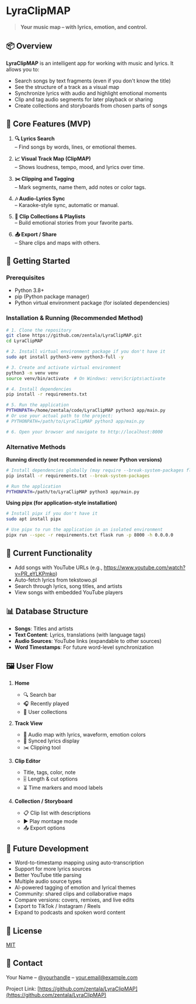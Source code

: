 # LyraClipMAP

> **Your music map – with lyrics, emotion, and control.**

## 📦 Overview
**LyraClipMAP** is an intelligent app for working with music and lyrics. It allows you to:

- Search songs by text fragments (even if you don't know the title)
- See the structure of a track as a visual map
- Synchronize lyrics with audio and highlight emotional moments
- Clip and tag audio segments for later playback or sharing
- Create collections and storyboards from chosen parts of songs

## 🎯 Core Features (MVP)

1. **🔍 Lyrics Search**  
   – Find songs by words, lines, or emotional themes.

2. **📈 Visual Track Map (ClipMAP)**  
   – Shows loudness, tempo, mood, and lyrics over time.

3. **✂️ Clipping and Tagging**  
   – Mark segments, name them, add notes or color tags.

4. **🎶 Audio-Lyrics Sync**  
   – Karaoke-style sync, automatic or manual.

5. **📁 Clip Collections & Playlists**  
   – Build emotional stories from your favorite parts.

6. **📤 Export / Share**  
   – Share clips and maps with others.

## 🚀 Getting Started

### Prerequisites
- Python 3.8+
- pip (Python package manager)
- Python virtual environment package (for isolated dependencies)

### Installation & Running (Recommended Method)

```bash
# 1. Clone the repository
git clone https://github.com/zentala/LyraClipMAP.git
cd LyraClipMAP

# 2. Install virtual environment package if you don't have it
sudo apt install python3-venv python3-full -y

# 3. Create and activate virtual environment
python3 -m venv venv
source venv/bin/activate  # On Windows: venv\Scripts\activate

# 4. Install dependencies
pip install -r requirements.txt

# 5. Run the application
PYTHONPATH=/home/zentala/code/LyraClipMAP python3 app/main.py
# Or use your actual path to the project:
# PYTHONPATH=/path/to/LyraClipMAP python3 app/main.py

# 6. Open your browser and navigate to http://localhost:8000
```

### Alternative Methods

**Running directly (not recommended in newer Python versions)**
```bash
# Install dependencies globally (may require --break-system-packages flag on newer systems)
pip install -r requirements.txt --break-system-packages

# Run the application
PYTHONPATH=/path/to/LyraClipMAP python3 app/main.py
```

**Using pipx (for application-style installation)**
```bash
# Install pipx if you don't have it
sudo apt install pipx

# Use pipx to run the application in an isolated environment
pipx run --spec -r requirements.txt flask run -p 8000 -h 0.0.0.0
```

## 🧰 Current Functionality

- Add songs with YouTube URLs (e.g., https://www.youtube.com/watch?v=PR_eYLKPmko)
- Auto-fetch lyrics from tekstowo.pl
- Search through lyrics, song titles, and artists
- View songs with embedded YouTube players

## 📊 Database Structure

- **Songs**: Titles and artists
- **Text Content**: Lyrics, translations (with language tags)
- **Audio Sources**: YouTube links (expandable to other sources)
- **Word Timestamps**: For future word-level synchronization

## 🖼️ User Flow

1. **Home**
   - 🔍 Search bar
   - 🎧 Recently played
   - 📂 User collections

2. **Track View**
   - 🧠 Audio map with lyrics, waveform, emotion colors
   - 🎤 Synced lyrics display
   - ✂️ Clipping tool

3. **Clip Editor**
   - Title, tags, color, note
   - 🎚️ Length & cut options
   - ⏳ Time markers and mood labels

4. **Collection / Storyboard**
   - 📋 Clip list with descriptions
   - ▶️ Play montage mode
   - 📤 Export options

## 🌱 Future Development

- Word-to-timestamp mapping using auto-transcription
- Support for more lyrics sources
- Better YouTube title parsing
- Multiple audio source types
- AI-powered tagging of emotion and lyrical themes
- Community: shared clips and collaborative maps
- Compare versions: covers, remixes, and live edits
- Export to TikTok / Instagram / Reels
- Expand to podcasts and spoken word content

## 📝 License
[MIT](LICENSE)

## 📧 Contact
Your Name – [@yourhandle](https://twitter.com/yourhandle) – your.email@example.com

Project Link: [https://github.com/zentala/LyraClipMAP](https://github.com/zentala/LyraClipMAP)